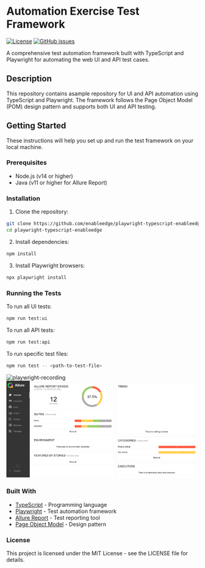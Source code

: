 # Automation Exercise Test Framework

[![License](https://img.shields.io/github/license/enableedge/playwright-typescript-enableedge?style=for-the-badge)](https://github.com/enableedge/playwright-typescript-enableedge)
[![GitHub issues](https://img.shields.io/github/issues/enableedge/playwright-typescript-enableedge?style=for-the-badge)](https://github.com/enableedge/playwright-typescript-enableedge/issues)


A comprehensive test automation framework built with TypeScript and Playwright for automating the web UI and API test cases.

## Description

This repository contains asample repository for UI and API automation using TypeScript and Playwright. The framework follows the Page Object Model (POM) design pattern and supports both UI and API testing.

## Getting Started

These instructions will help you set up and run the test framework on your local machine.

### Prerequisites

- Node.js (v14 or higher)
- Java (v11 or higher for Allure Report)

### Installation

1. Clone the repository:
```bash
git clone https://github.com/enableedge/playwright-typescript-enableedge.git
cd playwright-typescript-enableedge
```

2. Install dependencies:
```bash
npm install
```

3. Install Playwright browsers:
```bash
npx playwright install
```

### Running the Tests

To run all UI tests:
```bash
npm run test:ui
```

To run all API tests:
```bash
npm run test:api
```

To run specific test files:
```bash
npm run test -- <path-to-test-file>
```
![playwright-recording](./docs/playwright_recording.gif)
![allure-report](./docs/allure-report-pw.png)
### Built With

- [TypeScript](https://www.typescriptlang.org/) - Programming language
- [Playwright](https://playwright.dev/) - Test automation framework
- [Allure Report](https://docs.qameta.io/allure/) - Test reporting tool
- [Page Object Model](https://martinfowler.com/bliki/PageObject.html) - Design pattern

### License

This project is licensed under the MIT License - see the LICENSE file for details. 
